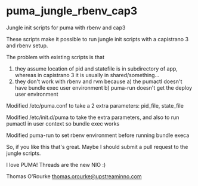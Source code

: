 puma_jungle_rbenv_cap3
======================

Jungle init scripts for puma with rbenv and cap3

These scripts make it possible to run jungle init scripts with a capistrano 3 and rbenv setup.

The problem with existing scripts is that
  1) they assume location of pid and statefile is in subdirectory of app, whereas in capistrano 3 it is usually in shared/something...
  2) they don't work with rbenv and rvm because
	a) the pumactl doesn't have bundle exec user environment
	b) puma-run doesn't get the deploy user environment

Modified /etc/puma.conf to take a 2 extra parameters: pid_file, state_file

Modified /etc/init.d/puma to take the extra parameters, and also to run pumactl in user context so bundle exec works

Modified puma-run to set rbenv environment before running bundle execa


So, if you like this that's great. Maybe I should submit a pull request to the jungle scripts.

I love PUMA! Threads are the new NIO :)

Thomas O'Rourke
<thomas.orourke@upstreaminno.com>
